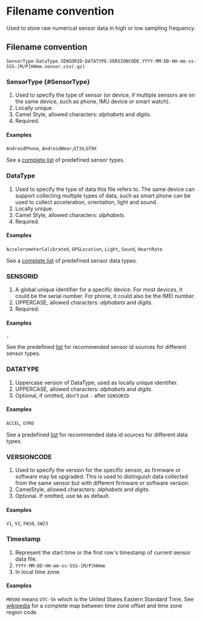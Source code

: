 # Filename convention

Used to store raw numerical sensor data in high or low sampling frequency.

## Filename convention

```text
SensorType-DataType.SENSORID-DATATYPE-VERSIONCODE.YYYY-MM-DD-HH-mm-ss-SSS-[M/P]HHmm.sensor.csv(.gz)
```

### SensorType {#SensorType}

1. Used to specify the type of sensor \(or device, if multiple sensors are on the same device, such as phone, IMU device or smart watch\).
2. Locally unique.
3. Camel Style, allowed characters: _alphabets_ and _digits_.
4. Required.

#### Examples

`AndroidPhone`, `AndroidWear`,`GT3X`,`GT9X`

See a [complete list](filename-convention.md) of predefined sensor types.

### DataType

1. Used to specify the type of data this file refers to. The same device can support collecting multiple types of data, such as smart phone can be used to collect acceleration, orientation, light and sound.
2. Locally unique.
3. Camel Style, allowed characters: _alphabets_.
4. Required.

#### Examples

`AccelerometerCalibrated`, `GPSLocation`, `Light`, `Sound`, `HeartRate`

See a [complete list](filename-convention.md) of predefined sensor data types.

### SENSORID

1. A global unique identifier for a specific device. For most devices, it could be the serial number. For phone, it could also be the IMEI number.
2. UPPERCASE, allowed characters: _alphabets_ and _digits_.
3. Required.

#### Examples

`,`

See the predefined [list](filename-convention.md) for recommended sensor id sources for different sensor types.

### DATATYPE

1. Uppercase version of DataType, used as locally unique identifier.
2. UPPERCASE, allowed characters: _alphabets_ and _digits_.
3. Optional, if omitted, don't put `-` after `SENSORID`.

#### Examples

`ACCEL`, `GYRO`

See a predefined [list](filename-convention.md) for recommended data id sources for different data types.

### VERSIONCODE

1. Used to specify the version for the specific sensor, as firmware or software may be upgraded. This is used to distinguish data collected from the same sensor but with different firmware or software version.
2. CamelStyle, allowed characters: _alphabets_ and _digits_.
3. Optional. If omitted, use `NA` as default.

#### Examples

`V1`, `V2`, `FW10`, `SW23`

### Timestamp

1. Represent the start time or the first row's timestamp of current sensor data file.
2. `YYYY-MM-DD-HH-mm-ss-SSS-[M/P]HHmm`
3. In local time zone.

#### Examples

`M0500` means `UTC-5h` which is the United States Eastern Standard Time. See [wikipedia](https://en.wikipedia.org/wiki/List_of_tz_database_time_zones) for a complete map between time zone offset and time zone region code.

